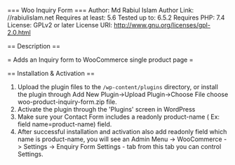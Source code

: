 === Woo Inquiry Form ===
Author: Md Rabiul Islam
Author Link: //rabiulislam.net
Requires at least: 5.6
Tested up to: 6.5.2
Requires PHP: 7.4
License: GPLv2 or later
License URI: http://www.gnu.org/licenses/gpl-2.0.html

== Description ==

= Adds an Inquiry form to WooCommerce single product page =



== Installation & Activation ==

1. Upload the plugin files to the `/wp-content/plugins` directory, or install the plugin through Add New Plugin->Upload Plugin->Choose File choose woo-product-inquiry-form.zip file.
2. Activate the plugin through the 'Plugins' screen in WordPress
3. Make sure your Contact Form includes a readonly product-name ( Ex: field name=product-name) field.
4. After successful installation and activation also add readonly field which name is product-name, you will see an Admin Menu -> WooCommerce -> Settings -> Enquiry Form Settings - tab from this tab you can control Settings.
